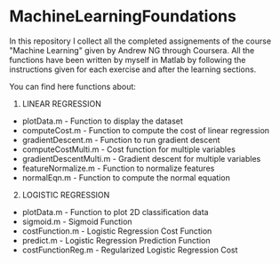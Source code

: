 # MachineLearningFoundations

In this repository I collect all the completed assignements of the course "Machine Learning" given by Andrew NG through Coursera.
All the functions have been written by myself in Matlab by following the instructions given for each exercise and after the learning sections.

You can find here functions about:

1. LINEAR REGRESSION
- plotData.m - Function to display the dataset
- computeCost.m - Function to compute the cost of linear regression 
- gradientDescent.m - Function to run gradient descent
- computeCostMulti.m - Cost function for multiple variables
- gradientDescentMulti.m - Gradient descent for multiple variables
- featureNormalize.m - Function to normalize features
- normalEqn.m - Function to compute the normal equation

2. LOGISTIC REGRESSION
- plotData.m - Function to plot 2D classification data
- sigmoid.m - Sigmoid Function
- costFunction.m - Logistic Regression Cost Function
- predict.m - Logistic Regression Prediction Function
- costFunctionReg.m - Regularized Logistic Regression Cost

